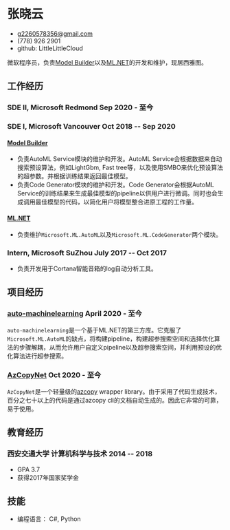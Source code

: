 <!-- The (first) h1 will be used as the <title> of the HTML page -->
# 张晓云

<!-- The unordered list immediately after the h1 will be formatted on a single
line. It is intended to be used for contact details -->
- <g2260578356@gmail.com>
- (778) 926 2901
- github: LittleLittleCloud

<!-- The paragraph after the h1 and ul and before the first h2 is optional. It
is intended to be used for a short summary. -->
微软程序员，负责[Model Builder](https://dotnet.microsoft.com/apps/machinelearning-ai/ml-dotnet/model-builder)以及[ML.NET](https://github.com/dotnet/machinelearning)的开发和维护，现居西雅图。

## 工作经历

<!-- You have to wrap the "left" and "right" half of these headings in spans by
hand -->
### <span>SDE II, Microsoft Redmond</span> <span>Sep 2020 - 至今</span>
### <span>SDE I, Microsoft Vancouver</span> <span>Oct 2018 -- Sep 2020</span>

#### [Model Builder](https://dotnet.microsoft.com/apps/machinelearning-ai/ml-dotnet/model-builder)
- 负责AutoML Service模块的维护和开发。AutoML Service会根据数据来自动搜索预设算法，例如LightGbm, Fast tree等，以及使用SMBO来优化预设算法的超参数。并根据训练结果返回最佳模型。
- 负责Code Generator模块的维护和开发。Code Generator会根据AutoML Service的训练结果来生成最佳模型的pipeline以供用户进行微调。同时也会生成调用最佳模型的代码，以简化用户将模型整合进原工程的工作量。

#### [ML.NET](https://github.com/dotnet/machinelearning)
- 负责维护`Microsoft.ML.AutoML`以及`Microsoft.ML.CodeGenerator`两个模块。

### <span>Intern, Microsoft SuZhou</span> <span>July 2017 -- Oct 2017</span>
- 负责开发用于Cortana智能音箱的log自动分析工具。

## 项目经历

### <span>[auto-machinelearning](https://github.com/LittleLittleCloud/auto-machinelearning)</span> <span>April 2020 - 至今</span>

`auto-machinelearning`是一个基于ML.NET的第三方库。它克服了`Microsoft.ML.AutoML`的缺点，将构建pipeline，构建超参搜索空间和选择优化算法的步骤解耦，从而允许用户自定义pipeline以及超参搜索空间，并利用预设的优化算法进行超参搜索。

### <span>[AzCopyNet](https://github.com/dotnet/AzCopyNet)</span> <span>Oct 2020 - 至今</span>

`AzCopyNet`是一个轻量级的[azcopy](https://docs.microsoft.com/en-us/azure/storage/common/storage-use-azcopy-v10) wrapper library。由于采用了代码生成技术，百分之七十以上的代码是通过azcopy cli的文档自动生成的。因此它非常的可靠，易于使用。

## 教育经历

### <span>西安交通大学 计算机科学与技术</span> <span>2014 -- 2018</span>

  - GPA 3.7
  - 获得2017年国家奖学金

## 技能

 - 编程语言： C#, Python
